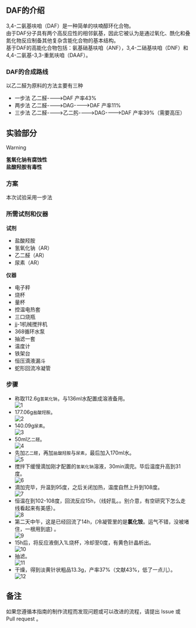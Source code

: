 ## DAF的介绍

3,4-二氨基呋咱（DAF）是一种简单的呋喃醇环化合物。  
由于DAF分子具有两个高反应性的相邻氨基，因此它被认为是通过氧化、酰化和叠氮化物反应制备其他复杂含能化合物的基本结构。  
基于DAF的高能化合物包括：氨基硝基呋咱（ANF），3,4-二硝基呋咱（DNF）和4,4-二氨基-3,3-重氮呋咱（DAAF）。

### DAF的合成路线

以乙二醛为原料的方法主要有三种  

* 一步法 乙二醛---->DAF 产率43%
* 两步法 乙二醛---->DAG---->DAF 产率11%
* 三步法 乙二醛---->乙二肟---->DAG---->DAF 产率39%（需要高压）

## 实验部分

> [!Warning]  
> **氢氧化钠有腐蚀性**  
> **盐酸羟胺有毒性**

### 方案

本次试验采用一步法

### 所需试剂和仪器

**试剂** 

* 盐酸羟胺
* 氢氧化钠（AR）
* 乙二醛（AR）
* 尿素（AR）

**仪器**

* 电子秤
* 烧杯
* 量杯
* 控温电热套
* 三口烧瓶
* jj-1机械搅拌机
* 368循环水泵
* 抽滤一套
* 温度计
* 铁架台
* 恒压滴液漏斗
* 蛇形回流冷凝管

### 步骤

* 称取112.6g`氢氧化钠`，与136ml水配置成溶液备用。  
![1](1.png)  
* 177.06g`盐酸羟胺`。  
![2](2.png)  
* 140.09g`尿素`。  
![3](3.png)  
* 50ml`乙二醛`。  
![4](4.png)  
* 先加`乙二醛`，再加`盐酸羟胺`与`尿素`，最后加入170ml水。  
![5](5.png)  
* 搅拌下缓慢滴加刚才配置的`氢氧化钠`溶液，30min滴完。毕后温度升高到31度。  
![6](6.png)  
* 滴加完毕，升温到95度，之后关闭加热，温度自然上升到108度。  
![7](7.png)  
* 恒温在到102-108度，回流反应15h，（线好乱。。别介意，有空研究下怎么走线看起来有美感）。  
![8](8.png)  
* 第二天中午，这是已经回流了14h，(冷凝管里的是**氯化铵**。运气不错，没被堵住，一根用到底) 。  
![9](9.png)  
* 15h后，将反应液倒入1L烧杯，冷却至0度，有黄色针晶析出。  
![10](10.png)  
* 抽滤。  
![11](11.png)  
* 干燥，得到淡黄针状粗品13.3g，产率37%（文献43%，低了一点儿）。  
![12](12.png)  

## 备注

如果您遵循本指南的制作流程而发现问题或可以改进的流程，请提出 Issue 或 Pull request 。